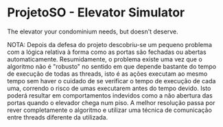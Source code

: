 # ProjetoSO - Elevator Simulator

The elevator your condominium needs, but doesn't deserve.

NOTA: 
  Depois da defesa do projeto descobriu-se um pequeno problema com a lógica relativa à forma como as portas são fechadas ou abertas automaticamente.
  Resumidamente, o problema existe uma vez que o algoritmo não é "robusto" no sentido em que depende bastante do tempo de execução de todas as threads, isto é as ações executam ao mesmo tempo sem haver o cuidado de se verificar o tempo de execução de cada uma, correndo o risco de umas executarem antes do tempo devido. Isto poderá resultar em comportamentos indevidos como a não abertura das portas quando o elevador chega num piso.
  A melhor resolução passa por rever completamente o algoritmo e utilizar uma técnica de comunicação entre threads diferente da utilizada.
